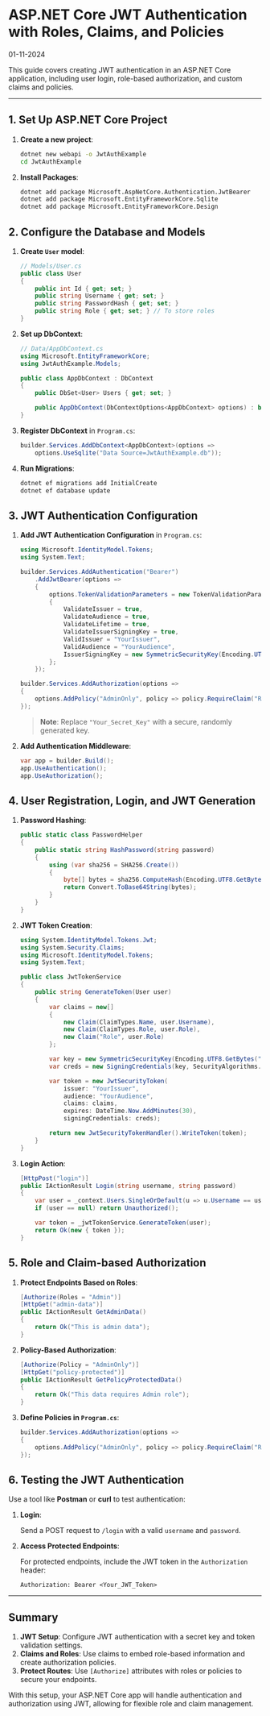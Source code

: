 
# ASP.NET Core JWT Authentication with Roles, Claims, and Policies
01-11-2024

This guide covers creating JWT authentication in an ASP.NET Core application, including user login, role-based authorization, and custom claims and policies.

---

## 1. Set Up ASP.NET Core Project

1. **Create a new project**:

   ```bash
   dotnet new webapi -o JwtAuthExample
   cd JwtAuthExample
   ```

2. **Install Packages**:

   ```bash
   dotnet add package Microsoft.AspNetCore.Authentication.JwtBearer
   dotnet add package Microsoft.EntityFrameworkCore.Sqlite
   dotnet add package Microsoft.EntityFrameworkCore.Design
   ```

## 2. Configure the Database and Models

1. **Create `User` model**:

   ```csharp
   // Models/User.cs
   public class User
   {
       public int Id { get; set; }
       public string Username { get; set; }
       public string PasswordHash { get; set; }
       public string Role { get; set; } // To store roles
   }
   ```

2. **Set up DbContext**:

   ```csharp
   // Data/AppDbContext.cs
   using Microsoft.EntityFrameworkCore;
   using JwtAuthExample.Models;

   public class AppDbContext : DbContext
   {
       public DbSet<User> Users { get; set; }

       public AppDbContext(DbContextOptions<AppDbContext> options) : base(options) { }
   }
   ```

3. **Register DbContext** in `Program.cs`:

   ```csharp
   builder.Services.AddDbContext<AppDbContext>(options =>
       options.UseSqlite("Data Source=JwtAuthExample.db"));
   ```

4. **Run Migrations**:

   ```bash
   dotnet ef migrations add InitialCreate
   dotnet ef database update
   ```

## 3. JWT Authentication Configuration

1. **Add JWT Authentication Configuration** in `Program.cs`:

   ```csharp
   using Microsoft.IdentityModel.Tokens;
   using System.Text;

   builder.Services.AddAuthentication("Bearer")
       .AddJwtBearer(options =>
       {
           options.TokenValidationParameters = new TokenValidationParameters
           {
               ValidateIssuer = true,
               ValidateAudience = true,
               ValidateLifetime = true,
               ValidateIssuerSigningKey = true,
               ValidIssuer = "YourIssuer",
               ValidAudience = "YourAudience",
               IssuerSigningKey = new SymmetricSecurityKey(Encoding.UTF8.GetBytes("Your_Secret_Key")),
           };
       });

   builder.Services.AddAuthorization(options =>
   {
       options.AddPolicy("AdminOnly", policy => policy.RequireClaim("Role", "Admin"));
   });
   ```

   > **Note**: Replace `"Your_Secret_Key"` with a secure, randomly generated key.

2. **Add Authentication Middleware**:

   ```csharp
   var app = builder.Build();
   app.UseAuthentication();
   app.UseAuthorization();
   ```

## 4. User Registration, Login, and JWT Generation

1. **Password Hashing**:

   ```csharp
   public static class PasswordHelper
   {
       public static string HashPassword(string password)
       {
           using (var sha256 = SHA256.Create())
           {
               byte[] bytes = sha256.ComputeHash(Encoding.UTF8.GetBytes(password));
               return Convert.ToBase64String(bytes);
           }
       }
   }
   ```

2. **JWT Token Creation**:

   ```csharp
   using System.IdentityModel.Tokens.Jwt;
   using System.Security.Claims;
   using Microsoft.IdentityModel.Tokens;
   using System.Text;

   public class JwtTokenService
   {
       public string GenerateToken(User user)
       {
           var claims = new[]
           {
               new Claim(ClaimTypes.Name, user.Username),
               new Claim(ClaimTypes.Role, user.Role),
               new Claim("Role", user.Role)
           };

           var key = new SymmetricSecurityKey(Encoding.UTF8.GetBytes("Your_Secret_Key"));
           var creds = new SigningCredentials(key, SecurityAlgorithms.HmacSha256);

           var token = new JwtSecurityToken(
               issuer: "YourIssuer",
               audience: "YourAudience",
               claims: claims,
               expires: DateTime.Now.AddMinutes(30),
               signingCredentials: creds);

           return new JwtSecurityTokenHandler().WriteToken(token);
       }
   }
   ```

3. **Login Action**:

   ```csharp
   [HttpPost("login")]
   public IActionResult Login(string username, string password)
   {
       var user = _context.Users.SingleOrDefault(u => u.Username == username && u.PasswordHash == PasswordHelper.HashPassword(password));
       if (user == null) return Unauthorized();

       var token = _jwtTokenService.GenerateToken(user);
       return Ok(new { token });
   }
   ```

## 5. Role and Claim-based Authorization

1. **Protect Endpoints Based on Roles**:

   ```csharp
   [Authorize(Roles = "Admin")]
   [HttpGet("admin-data")]
   public IActionResult GetAdminData()
   {
       return Ok("This is admin data");
   }
   ```

2. **Policy-Based Authorization**:

   ```csharp
   [Authorize(Policy = "AdminOnly")]
   [HttpGet("policy-protected")]
   public IActionResult GetPolicyProtectedData()
   {
       return Ok("This data requires Admin role");
   }
   ```

3. **Define Policies in `Program.cs`**:

   ```csharp
   builder.Services.AddAuthorization(options =>
   {
       options.AddPolicy("AdminOnly", policy => policy.RequireClaim("Role", "Admin"));
   });
   ```

## 6. Testing the JWT Authentication

Use a tool like **Postman** or **curl** to test authentication:

1. **Login**:

   Send a POST request to `/login` with a valid `username` and `password`.
   
2. **Access Protected Endpoints**:

   For protected endpoints, include the JWT token in the `Authorization` header:

   ```
   Authorization: Bearer <Your_JWT_Token>
   ```

---

## Summary

1. **JWT Setup**: Configure JWT authentication with a secret key and token validation settings.
2. **Claims and Roles**: Use claims to embed role-based information and create authorization policies.
3. **Protect Routes**: Use `[Authorize]` attributes with roles or policies to secure your endpoints.

With this setup, your ASP.NET Core app will handle authentication and authorization using JWT, allowing for flexible role and claim management.
